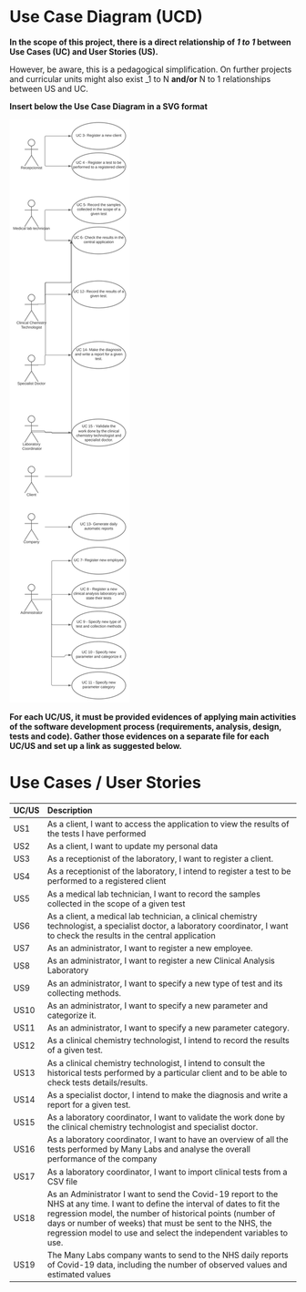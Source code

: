 # Use Case Diagram (UCD)

**In the scope of this project, there is a direct relationship of _1 to 1_ between Use Cases (UC) and User Stories (US).**

However, be aware, this is a pedagogical simplification. On further projects and curricular units might also exist _1 to N **and/or** N to 1 relationships between US and UC.

**Insert below the Use Case Diagram in a SVG format**

![Use Case Diagram](Use_Case_Diagram.svg)


**For each UC/US, it must be provided evidences of applying main activities of the software development process (requirements, analysis, design, tests and code). Gather those evidences on a separate file for each UC/US and set up a link as suggested below.**

# Use Cases / User Stories
| UC/US  | Description                                                               |                   
|:----|:------------------------------------------------------------------------|
| US1 | As a client, I want to access the application to view the results of the tests I have performed |
| US2 | As a client, I want to update my personal data |
| US3 | As a receptionist of the laboratory, I want to register a client. |
| US4 | As a receptionist of the laboratory, I intend to register a test to be performed to a registered client |
| US5 | As a medical lab technician, I want to record the samples collected in the scope of a given test |
| US6 | As a client, a medical lab technician, a clinical chemistry technologist, a specialist doctor, a laboratory coordinator, I want to check the results in the central application |
| US7 | As an administrator, I want to register a new employee. |
| US8 | As an administrator, I want to register a new Clinical Analysis Laboratory |
| US9 | As an administrator, I want to specify a new type of test and its collecting methods. |
| US10 | As an administrator, I want to specify a new parameter and categorize it. |
| US11 | As an administrator, I want to specify a new parameter category. |
| US12 | As a clinical chemistry technologist, I intend to record the results of a given test. |
| US13 | As a clinical chemistry technologist, I intend to consult the historical tests performed by a particular client and to be able to check tests details/results. |
| US14 | As a specialist doctor, I intend to make the diagnosis and write a report for a given test. |
| US15 | As a laboratory coordinator, I want to validate the work done by the clinical chemistry technologist and specialist doctor. |
| US16 | As a laboratory coordinator, I want to have an overview of all the tests performed by Many Labs and analyse the overall performance of the company  |
| US17 | As a laboratory coordinator, I want to import clinical tests from a CSV file |
| US18 | As an Administrator I want to send the Covid-19 report to the NHS at any time. I want to define the interval of dates to fit the regression model, the number of historical points (number of days or number of weeks) that must be sent to the NHS, the regression model to use and select the independent variables to use.  |
| US19 | The Many Labs company wants to send to the NHS daily reports of Covid-19 data, including the number of observed values and estimated values |

